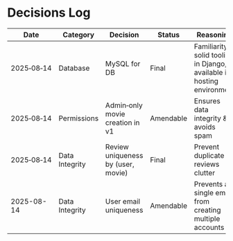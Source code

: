 # Decisions Log

| Date	        | Category                              | Decision	                                     | Status             |     Reasoning                                                          |
| --------------|---------------------------------------|------------------------------------------------|--------------------|------------------------------------------------------------------------|
| 2025‑08‑14	  |  Database                             | MySQL for DB	                                 | Final              | Familiarity, solid tooling in Django, available in hosting environment |
| 2025‑08‑14	  |  Permissions                          | Admin‑only movie creation in v1	               | Amendable          | Ensures data integrity & avoids spam |
| 2025‑08‑14	  |  Data Integrity                       | Review uniqueness by (user, movie)	           | Final              | Prevent duplicate reviews clutter |
| 2025-08-14    |  Data Integrity                       | User email uniqueness                          | Amendable          | Prevents a single email from creating multiple accounts |
